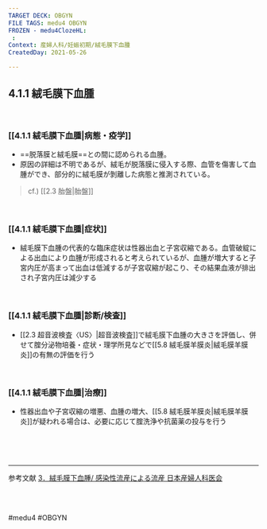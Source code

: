 ```yaml
---
TARGET DECK: OBGYN
FILE TAGS: medu4 OBGYN
FROZEN - medu4ClozeHL:
 : 
Context: 産婦人科/妊娠初期/絨毛膜下血腫
CreatedDay: 2021-05-26

---
```


## 4.1.1 絨毛膜下血腫

<br>

### [[4.1.1 絨毛膜下血腫|病態・疫学]]
* ==脱落膜と絨毛膜==との間に認められる血腫。  
* 原因の詳細は不明であるが、絨毛が脱落膜に侵入する際、血管を傷害して血腫ができ、部分的に絨毛膜が剝離した病態と推測されている。
>cf.) [[2.3 胎盤|胎盤]]
<!--ID: 1630741039395-->



<br>

### [[4.1.1 絨毛膜下血腫|症状]]
* 絨毛膜下血腫の代表的な臨床症状は性器出血と子宮収縮である。血管破綻による出血により血腫が形成されると考えられているが、血腫が増大すると子宮内圧が高まって出血は低減するが子宮収縮が起こり、その結果血液が排出され子宮内圧は減少する


<br>

### [[4.1.1 絨毛膜下血腫|診断/検査]]
* [[2.3 超音波検査〈US〉|超音波検査]]で絨毛膜下血腫の大きさを評価し、併せて腟分泌物培養・症状・理学所見などで[[5.8 絨毛膜羊膜炎|絨毛膜羊膜炎]]の有無の評価を行う


<br>

### [[4.1.1 絨毛膜下血腫|治療]]
* 性器出血や子宮収縮の増悪、血腫の増大、[[5.8 絨毛膜羊膜炎|絨毛膜羊膜炎]]が疑われる場合は、必要に応じて腟洗浄や抗菌薬の投与を行う


<br><br><br>

---
参考文献
[3．絨毛膜下血腫/ 感染性流産による流産 日本産婦人科医会](https://www.jaog.or.jp/note/3%EF%BC%8E%E7%B5%A8%E6%AF%9B%E8%86%9C%E4%B8%8B%E8%A1%80%E8%85%AB-%E6%84%9F%E6%9F%93%E6%80%A7%E6%B5%81%E7%94%A3%E3%81%AB%E3%82%88%E3%82%8B%E6%B5%81%E7%94%A3/)

<br><br>

#medu4 #OBGYN 
